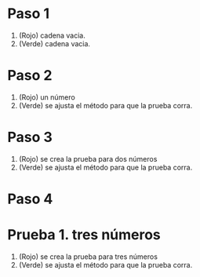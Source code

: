 # Paso 1
1. (Rojo) cadena vacia.
2. (Verde) cadena vacia.

# Paso 2
1. (Rojo) un número
2. (Verde) se ajusta el método para que la prueba corra.

# Paso 3
1. (Rojo) se crea la prueba para dos números
2. (Verde) se ajusta el método para que la prueba corra.

# Paso 4
# Prueba 1. tres números
1. (Rojo) se crea la prueba para tres números
2. (Verde) se ajusta el método para que la prueba corra.